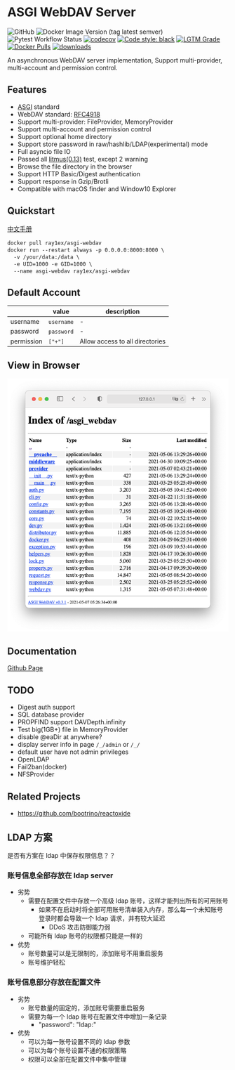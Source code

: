 # ASGI WebDAV Server

![GitHub](https://img.shields.io/github/license/rexzhang/asgi-webdav)
![Docker Image Version (tag latest semver)](https://img.shields.io/docker/v/ray1ex/asgi-webdav/latest)
![Pytest Workflow Status](https://github.com/rexzhang/asgi-webdav/actions/workflows/check-pytest.yml/badge.svg)
[![codecov](https://codecov.io/gh/rexzhang/asgi-webdav/branch/main/graph/badge.svg?token=6D961MCCWN)](https://codecov.io/gh/rexzhang/asgi-webdav)
[![Code style: black](https://img.shields.io/badge/code%20style-black-000000.svg)](https://github.com/psf/black)
[![LGTM Grade](https://img.shields.io/lgtm/grade/python/github/rexzhang/asgi-webdav)](https://lgtm.com/projects/g/rexzhang/asgi-webdav)
[![Docker Pulls](https://img.shields.io/docker/pulls/ray1ex/asgi-webdav)](https://hub.docker.com/r/ray1ex/asgi-webdav)
[![downloads](https://img.shields.io/github/downloads/rexzhang/asgi-webdav/total)](https://github.com/rexzhang/asgi-webdav/releases)

An asynchronous WebDAV server implementation, Support multi-provider, multi-account and permission control.

## Features

- [ASGI](https://asgi.readthedocs.io) standard
- WebDAV standard: [RFC4918](https://www.ietf.org/rfc/rfc4918.txt)
- Support multi-provider: FileProvider, MemoryProvider
- Support multi-account and permission control
- Support optional home directory
- Support store password in raw/hashlib/LDAP(experimental) mode
- Full asyncio file IO
- Passed all [litmus(0.13)](http://www.webdav.org/neon/litmus) test, except 2 warning
- Browse the file directory in the browser
- Support HTTP Basic/Digest authentication
- Support response in Gzip/Brotli
- Compatible with macOS finder and Window10 Explorer

## Quickstart
[中文手册](https://rexzhang.github.io/asgi-webdav/zh/)

```shell
docker pull ray1ex/asgi-webdav
docker run --restart always -p 0.0.0.0:8000:8000 \
  -v /your/data:/data \
  -e UID=1000 -e GID=1000 \
  --name asgi-webdav ray1ex/asgi-webdav
```

## Default Account

|            | value      | description                     |
|------------|------------|---------------------------------|
| username   | `username` | -                               |
| password   | `password` | -                               |
| permission | `["+"]`    | Allow access to all directories |

## View in Browser

![](docs/web-dir-browser-screenshot.png)

## Documentation

[Github Page](https://rexzhang.github.io/asgi-webdav/)

## TODO

- Digest auth support
- SQL database provider
- PROPFIND support DAVDepth.infinity
- Test big(1GB+) file in MemoryProvider
- disable @eaDir at anywhere?
- display server info in page `/_/admin` or `/_/`
- default user have not admin privileges
- OpenLDAP
- Fail2ban(docker)
- NFSProvider

## Related Projects
- https://github.com/bootrino/reactoxide

## LDAP 方案

是否有方案在 ldap 中保存权限信息？？

### 账号信息全部存放在 ldap server

- 劣势
  - 需要在配置文件中存放一个高级 ldap 账号，这样才能列出所有的可用账号
    - 如果不在启动时将全部可用账号清单装入内存，那么每一个未知账号登录时都会导致一个 ldap 请求，并有较大延迟
      - DDoS 攻击防御能力弱
  - 可能所有 ldap 账号的权限都只能是一样的
- 优势
  - 账号数量可以是无限制的，添加账号不用重启服务
  - 账号维护轻松

### 账号信息部分存放在配置文件

- 劣势
  - 账号数量的固定的，添加账号需要重启服务
  - 需要为每一个 ldap 账号在配置文件中增加一条记录
    - "password": "ldap:"
- 优势
  - 可以为每一账号设置不同的 ldap 参数
  - 可以为每个账号设置不通的权限策略
  - 权限可以全部在配置文件中集中管理

